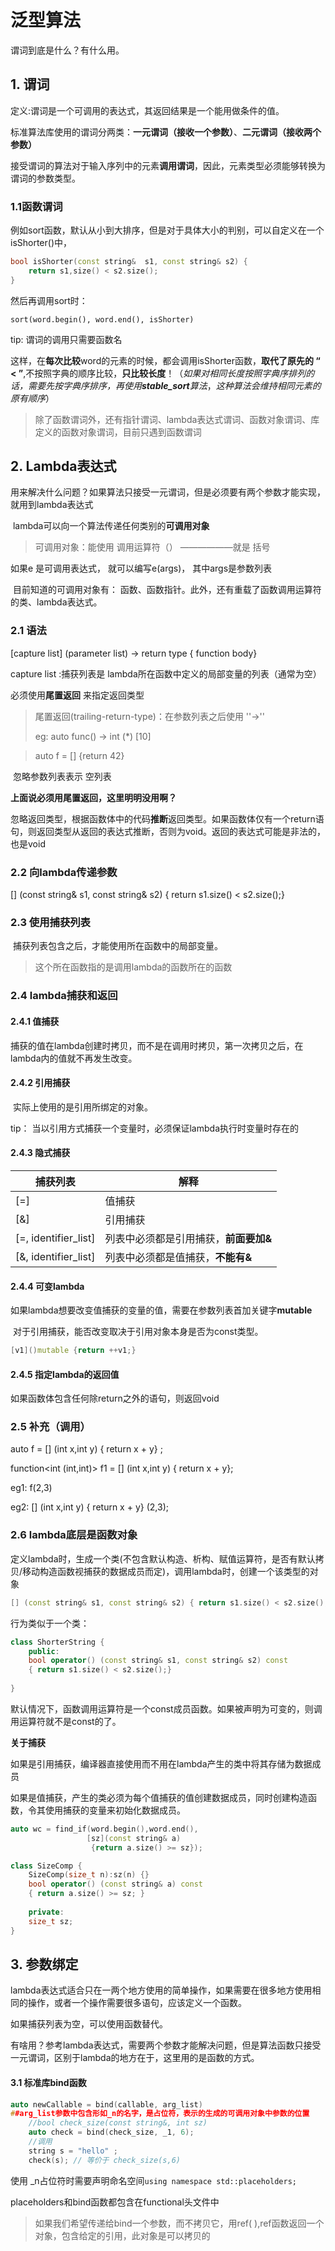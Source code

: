 # 泛型算法

谓词到底是什么？有什么用。

## 1. 谓词

定义:谓词是一个可调用的表达式，其返回结果是一个能用做条件的值。

标准算法库使用的谓词分两类：**一元谓词（接收一个参数）**、**二元谓词（接收两个参数）**

接受谓词的算法对于输入序列中的元素**调用谓词**，因此，元素类型必须能够转换为谓词的参数类型。

### 1.1函数谓词

例如sort函数，默认从小到大排序，但是对于具体大小的判别，可以自定义在一个isShorter()中，

```cpp
bool isShorter(const string&  s1, const string& s2) {
	return s1,size() < s2.size();
}
```

然后再调用sort时：

`sort(word.begin(), word.end(), isShorter)`

tip: 谓词的调用只需要函数名

这样，在**每次比较**word的元素的时候，都会调用isShorter函数，**取代了原先的 “ < ”**,不按照字典的顺序比较，**只比较长度**！（*如果对相同长度按照字典序排列的话，需要先按字典序排序，再使用**stable_sort**算法*，*这种算法会维持相同元素的原有顺序*）

> 除了函数谓词外，还有指针谓词、lambda表达式谓词、函数对象谓词、库定义的函数对象谓词，目前只遇到函数谓词



## 2. Lambda表达式

用来解决什么问题？如果算法只接受一元谓词，但是必须要有两个参数才能实现，就用到lambda表达式

​	lambda可以向一个算法传递任何类别的**可调用对象**

> 可调用对象：能使用 调用运算符（）   ——————就是 括号 

如果e 是可调用表达式， 就可以编写e(args)， 其中args是参数列表

​	目前知道的可调用对象有： 函数、函数指针。此外，还有重载了函数调用运算符的类、lambda表达式。

### 2.1 语法

[capture list] (parameter list) -> return type { function body}

capture list :捕获列表是 lambda所在函数中定义的局部变量的列表（通常为空）

必须使用**尾置返回** 来指定返回类型

> 尾置返回(trailing-return-type)：在参数列表之后使用 ''->''
>
>  eg:  auto  func() -> int (*) [10]



> auto f = [] {return 42}

​	忽略参数列表表示 空列表

**上面说必须用尾置返回，这里明明没用啊？**

​	忽略返回类型，根据函数体中的代码**推断**返回类型。如果函数体仅有一个return语句，则返回类型从返回的表达式推断，否则为void。返回的表达式可能是非法的，也是void



### 2.2 向lambda传递参数

[] (const string& s1, const string& s2) { return s1.size() < s2.size();}



### 2.3 使用捕获列表

​	捕获列表包含之后，才能使用所在函数中的局部变量。

> 这个所在函数指的是调用lambda的函数所在的函数



### 2.4 lambda捕获和返回

#### 	2.4.1 值捕获

​	捕获的值在lambda创建时拷贝，而不是在调用时拷贝，第一次拷贝之后，在lambda内的值就不再发生改变。

#### 	2.4.2 引用捕获

​	实际上使用的是引用所绑定的对象。

tip： 当以引用方式捕获一个变量时，必须保证lambda执行时变量时存在的



#### 	2.4.3 隐式捕获

| 捕获列表             | 解释                                  |
| -------------------- | ------------------------------------- |
| [=]                  | 值捕获                                |
| [&]                  | 引用捕获                              |
| [=, identifier_list] | 列表中必须都是引用捕获，**前面要加&** |
| [&, identifier_list] | 列表中必须都是值捕获，**不能有&**     |

#### 	2.4.4 可变lambda

​	如果lambda想要改变值捕获的变量的值，需要在参数列表首加关键字**mutable**  

​	对于引用捕获，能否改变取决于引用对象本身是否为const类型。

```cpp
[v1]()mutable {return ++v1;}
```



#### 	2.4.5 指定lambda的返回值

如果函数体包含任何除return之外的语句，则返回void



### 2.5 补充（调用） 

auto f = [] (int x,int y) { return x + y} ;

function<int (int,int)> f1 =  [] (int x,int y) { return x + y};

eg1: f(2,3)

eg2: [] (int x,int y) { return x + y} (2,3);



### 2.6 lambda底层是函数对象

定义lambda时，生成一个类(不包含默认构造、析构、赋值运算符，是否有默认拷贝/移动构造函数视捕获的数据成员而定)，调用lambda时，创建一个该类型的对象

```cpp 
[] (const string& s1, const string& s2) { return s1.size() < s2.size();}
```

行为类似于一个类：

```cpp
class ShorterString {
    public:
    bool operator() (const string& s1, const string& s2) const
    { return s1.size() < s2.size();}
    
}

```

默认情况下，函数调用运算符是一个const成员函数。如果被声明为可变的，则调用运算符就不是const的了。

**关于捕获**

如果是引用捕获，编译器直接使用而不用在lambda产生的类中将其存储为数据成员

如果是值捕获，产生的类必须为每个值捕获的值创建数据成员，同时创建构造函数，令其使用捕获的变量来初始化数据成员。

```cpp
auto wc = find_if(word.begin(),word.end(),
                 [sz](const string& a)
                  {return a.size() >= sz});

class SizeComp {
    SizeComp(size_t n):sz(n) {}
    bool operator() (const string& a) const 
    { return a.size() >= sz; }
    
    private:
    size_t sz;
}
```

## 3. 参数绑定

​	lambda表达式适合只在一两个地方使用的简单操作，如果需要在很多地方使用相同的操作，或者一个操作需要很多语句，应该定义一个函数。

如果捕获列表为空，可以使用函数替代。

​	有啥用？参考lambda表达式，需要两个参数才能解决问题，但是算法函数只接受一元谓词，区别于lambda的地方在于，这里用的是函数的方式。

#### 3.1 标准库bind函数

```cpp
auto newCallable = bind(callable, arg_list)
##arg_list参数中包含形如_n的名字，是占位符，表示的生成的可调用对象中参数的位置
    //bool check_size(const string&, int sz)
    auto check = bind(check_size, _1, 6);
	//调用
	string s = "hello" ;
	check(s); // 等价于 check_size(s,6)

```

使用 _n占位符时需要声明命名空间`using namespace std::placeholders;`

placeholders和bind函数都包含在functional头文件中

> 如果我们希望传递给bind一个参数，而不拷贝它，用ref( ),ref函数返回一个对象，包含给定的引用，此对象是可以拷贝的
>
> 









































